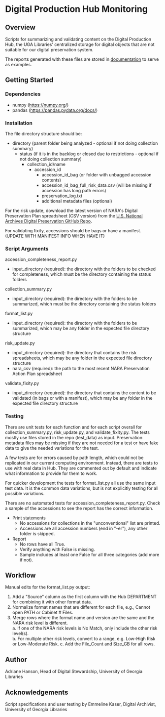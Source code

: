 # Digital Production Hub Monitoring

## Overview

Scripts for summarizing and validating content on the Digital Production Hub, 
the UGA Libraries' centralized storage for digital objects that are not suitable for our digital preservation system.

The reports generated with these files are stored in [documentation](documentation) to serve as examples. 

## Getting Started

### Dependencies

- numpy (https://numpy.org/)
- pandas (https://pandas.pydata.org/docs/)

### Installation

The file directory structure should be:

- directory (parent folder being analyzed - optional if not doing collection summary)
    - status (if it is in the backlog or closed due to restrictions - optional if not doing collection summary)
        - collection_id/name
            - accession_id
                - accession_id_bag (or folder with unbagged accession contents)
                - accession_id_bag_full_risk_data.csv (will be missing if accession has long path errors)
                - preservation_log.txt
                - additional metadata files (optional)

For the risk update, download the latest version of NARA's Digital Preservation Plan spreadsheet (CSV version) from the 
[U.S. National Archives Digital Preservation GitHub Repo](https://github.com/usnationalarchives/digital-preservation).

For validating fixity, accessions should be bags or have a manifest. (UPDATE WITH MANIFEST INFO WHEN HAVE IT)

### Script Arguments

accession_completeness_report.py

- input_directory (required): the directory with the folders to be checked for completeness, 
  which must be the directory containing the status folders 

collection_summary.py

- input_directory (required): the directory with the folders to be summarized,
  which must be the directory containing the status folders

format_list.py

- input_directory (required): the directory with the folders to be summarized, 
  which may be any folder in the expected file directory structure

risk_update.py

- input_directory (required): the directory that contains the risk spreadsheets, 
  which may be any folder in the expected file directory structure
- nara_csv (required): the path to the most recent NARA Preservation Action Plan spreadsheet

validate_fixity.py

- input_directory (required): the directory that contains the content to be validated (in bags or with a manifest),
  which may be any folder in the expected file directory structure

### Testing

There are unit tests for each function and for each script overall for collection_summary.py, risk_update.py, and validate_fixity.py.
The tests mostly use files stored in the repo (test_data) as input. 
Preservation metadata files may be missing if they are not needed for a test 
or have fake data to give the needed variations for the test.

A few tests are for errors caused by path length, which could not be replicated in our current computing environment.
Instead, there are tests to use with real data in Hub.
They are commented out by default and indicate what information to provide for them to work.
 
For quicker development the tests for format_list.py all use the same input test data.
It is the common data variations, but is not explicitly testing for all possible variations.

There are no automated tests for accession_completeness_report.py.
Check a sample of the accessions to see the report has the correct information.
- Print statements
  - No accessions for collections in the "unconventional" list are printed.
  - Accessions are all accession numbers (end in "-er"), any other folder is skipped.
- Report
  - No rows have all True.
  - Verify anything with False is missing.
  - Sample includes at least one False for all three categories (add more if not).

## Workflow

Manual edits for the format_list.py output:
1. Add a "Source" column as the first column with the Hub DEPARTMENT for combining it with other format data.
2. Normalize format names that are different for each file, e.g., Cannot open PATH or Cabinet # Files.
3. Merge rows where the format name and version are the same and the NARA risk level is different.  
   a. If one of the NARA risk levels is No Match, only include the other risk level(s).  
   b. For multiple other risk levels, convert to a range, e.g. Low-High Risk or Low-Moderate Risk.
   c. Add the File_Count and Size_GB for all rows.

## Author

Adriane Hanson, Head of Digital Stewardship, University of Georgia Libraries

## Acknowledgements

Script specifications and user testing by Emmeline Kaser, Digital Archivist, University of Georgia Libraries
